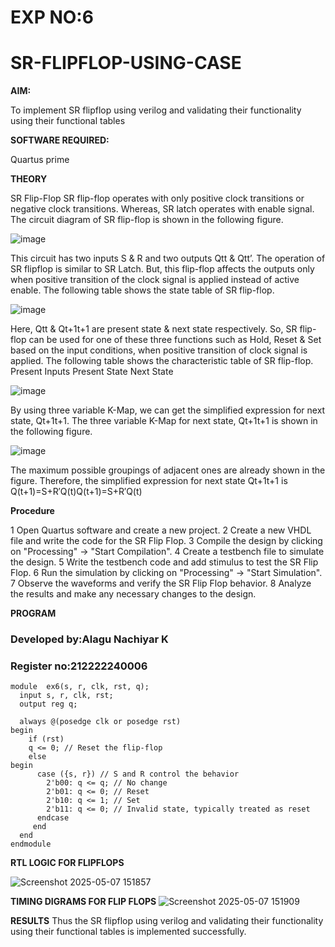 # EXP NO:6

# SR-FLIPFLOP-USING-CASE



**AIM:**

To implement  SR flipflop using verilog and validating their functionality using their functional tables

**SOFTWARE REQUIRED:**

Quartus prime

**THEORY**

SR Flip-Flop SR flip-flop operates with only positive clock transitions or negative clock transitions. Whereas, SR latch operates with enable signal. The circuit diagram of SR flip-flop is shown in the following figure.

![image](https://github.com/naavaneetha/SR-FLIPFLOP-USING-CASE/assets/154305477/0f710028-ad52-4d3e-9276-8714cf023a25)

 
This circuit has two inputs S & R and two outputs Qtt & Qtt’. The operation of SR flipflop is similar to SR Latch. But, this flip-flop affects the outputs only when positive transition of the clock signal is applied instead of active enable. The following table shows the state table of SR flip-flop.

![image](https://github.com/naavaneetha/SR-FLIPFLOP-USING-CASE/assets/154305477/dabfc4f4-87e3-4cbc-9472-f89ee1b5ed30)

 
Here, Qtt & Qt+1t+1 are present state & next state respectively. So, SR flip-flop can be used for one of these three functions such as Hold, Reset & Set based on the input conditions, when positive transition of clock signal is applied. The following table shows the characteristic table of SR flip-flop. Present Inputs Present State Next State

![image](https://github.com/naavaneetha/SR-FLIPFLOP-USING-CASE/assets/154305477/dd90d16c-aec5-4290-a586-e2346b1e9eb5)

 
By using three variable K-Map, we can get the simplified expression for next state, Qt+1t+1. The three variable K-Map for next state, Qt+1t+1 is shown in the following figure.

![image](https://github.com/naavaneetha/SR-FLIPFLOP-USING-CASE/assets/154305477/473efad6-d70b-4ca7-aeb7-898bbfca319f)

 
The maximum possible groupings of adjacent ones are already shown in the figure. Therefore, the simplified expression for next state Qt+1t+1 is Q(t+1)=S+R′Q(t)Q(t+1)=S+R′Q(t)

**Procedure**

1 Open Quartus software and create a new project.
2 Create a new VHDL file and write the code for the SR Flip Flop.
3 Compile the design by clicking on "Processing" -> "Start Compilation".
4 Create a testbench file to simulate the design.
5 Write the testbench code and add stimulus to test the SR Flip Flop.
6 Run the simulation by clicking on "Processing" -> "Start Simulation".
7 Observe the waveforms and verify the SR Flip Flop behavior.
8 Analyze the results and make any necessary changes to the design.

**PROGRAM**
### Developed by:Alagu Nachiyar K
### Register no:212222240006

```
module  ex6(s, r, clk, rst, q);
  input s, r, clk, rst;
  output reg q;

  always @(posedge clk or posedge rst)
begin
    if (rst)
    q <= 0; // Reset the flip-flop
    else
begin
      case ({s, r}) // S and R control the behavior
        2'b00: q <= q; // No change
        2'b01: q <= 0; // Reset
        2'b10: q <= 1; // Set
        2'b11: q <= 0; // Invalid state, typically treated as reset
      endcase
     end
  end
endmodule
```
**RTL LOGIC FOR FLIPFLOPS**

![Screenshot 2025-05-07 151857](https://github.com/user-attachments/assets/69a53083-c203-4697-bc4e-04b2f40a1634)

**TIMING DIGRAMS FOR FLIP FLOPS**
![Screenshot 2025-05-07 151909](https://github.com/user-attachments/assets/1b22e252-0235-468b-a85f-1103a87d5631)

**RESULTS**
Thus the SR flipflop using verilog and validating their functionality using their functional tables is implemented successfully.
